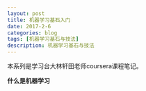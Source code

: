 ```yaml
---
layout: post
title: 机器学习基石入门
date: 2017-2-6
categories: blog
tags: [机器学习基石与技法]
description: 机器学习基石与技法
---
```


本系列是学习台大林轩田老师coursera课程笔记。              

**什么是机器学习**        
